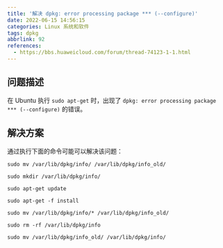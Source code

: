 ```yaml
---
title: '解决 dpkg: error processing package *** (--configure)'
date: 2022-06-15 14:56:15
categories: Linux 系统和软件
tags: dpkg
abbrlink: 92
references:
  - https://bbs.huaweicloud.com/forum/thread-74123-1-1.html
---
```

## 问题描述

在 Ubuntu 执行 `sudo apt-get` 时，出现了 `dpkg: error processing package *** (--configure)` 的错误。

## 解决方案

通过执行下面的命令可能可以解决该问题：

```
sudo mv /var/lib/dpkg/info/ /var/lib/dpkg/info_old/

sudo mkdir /var/lib/dpkg/info/

sudo apt-get update

sudo apt-get -f install

sudo mv /var/lib/dpkg/info/* /var/lib/dpkg/info_old/

sudo rm -rf /var/lib/dpkg/info

sudo mv /var/lib/dpkg/info_old/ /var/lib/dpkg/info/
```
